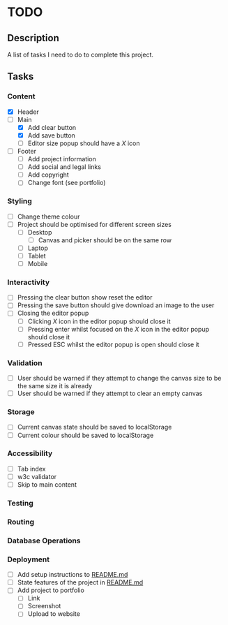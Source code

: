 # TODO

## Description

A list of tasks I need to do to complete this project.

## Tasks

### Content

- [x] Header
- [ ] Main
    - [x] Add clear button
    - [x] Add save button
    - [ ] Editor size popup should have a _X_ icon
- [ ] Footer
    - [ ] Add project information
    - [ ] Add social and legal links
    - [ ] Add copyright
    - [ ] Change font (see portfolio)

### Styling

- [ ] Change theme colour
- [ ] Project should be optimised for different screen sizes
    - [ ] Desktop
        - [ ] Canvas and picker should be on the same row
    - [ ] Laptop
    - [ ] Tablet
    - [ ] Mobile

### Interactivity

- [ ] Pressing the clear button show reset the editor
- [ ] Pressing the save button should give download an image to the user
- [ ] Closing the editor popup
    - [ ] Clicking _X_ icon in the editor popup should close it
    - [ ] Pressing enter whilst focused on the _X_ icon in the editor popup should
    close it
    - [ ] Pressed ESC whilst the editor popup is open should close it

### Validation

- [ ] User should be warned if they attempt to change the canvas size to be the
same size it is already
- [ ] User should be warned if they attempt to clear an empty canvas

### Storage

- [ ] Current canvas state should be saved to localStorage
- [ ] Current colour should be saved to localStorage

### Accessibility

- [ ] Tab index
- [ ] w3c validator
- [ ] Skip to main content

### Testing

### Routing

### Database Operations

### Deployment

- [ ] Add setup instructions to [README.md](../README.md)
- [ ] State features of the project in [README.md](../README.md)
- [ ] Add project to portfolio
    - [ ] Link
    - [ ] Screenshot
    - [ ] Upload to website
